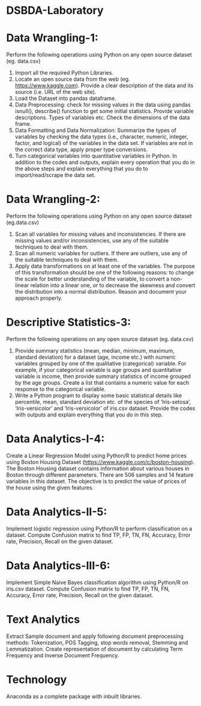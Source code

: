# DSBDA-Laboratory
# Data Wrangling-1:
Perform the following operations using Python on any open source dataset (eg. data.csv)
1. Import all the required Python Libraries.
2. Locate an open source data from the web (eg. https://www.kaggle.com). Provide a clear description of the data and its source (i.e. URL of the web site).
3. Load the Dataset into pandas dataframe.
4. Data Preprocessing: check for missing values in the data using pandas isnull(), describe() function to get some initial statistics. Provide variable descriptions. Types of variables etc. Check the dimensions of the data frame.
5. Data Formatting and Data Normalization: Summarize the types of variables by checking the data types (i.e., character, numeric, integer, factor, and logical) of the variables in the data set. If variables are not in the correct data type, apply proper type conversions.
6. Turn categorical variables into quantitative variables in Python.
In addition to the codes and outputs, explain every operation that you do in the above steps and explain everything that you do to import/read/scrape the data set.

# Data Wrangling-2:
Perform the following operations using Python on any open source dataset (eg.data.csv) 
1. Scan all variables for missing values and inconsistencies. If there are missing values 
and/or inconsistencies, use any of the suitable techniques to deal with them. 
2. Scan all numeric variables for outliers. If there are outliers, use any of the suitable 
techniques to deal with them. 
3. Apply data transformations on at least one of the variables. The purpose of this 
transformation should be one of the following reasons: to change the scale for better 
understanding of the variable, to convert a non-linear relation into a linear one, or to 
decrease the skewness and convert the distribution into a normal distribution. 
Reason and document your approach properly.

# Descriptive Statistics-3:
Perform the following operations on any open source dataset (eg. data.csv) 
1. Provide summary statistics (mean, median, minimum, maximum, standard deviation) 
for a dataset (age, income etc.) with numeric variables grouped by one of the qualitative 
(categorical) variable. For example, if your categorical variable is age groups and
quantitative variable is income, then provide summary statistics of income grouped by 
the age groups. Create a list that contains a numeric value for each response to the 
categorical variable. 
2. Write a Python program to display some basic statistical details like percentile, mean, 
standard deviation etc. of the species of ‘Iris-setosa’, ‘Iris-versicolor’ and ‘Iris-versicolor’ of iris.csv dataset. 
Provide the codes with outputs and explain everything that you do in this step.

# Data Analytics-I-4:
Create a Linear Regression Model using Python/R to predict home prices using Boston 
Housing Dataset (https://www.kaggle.com/c/boston-housing). The Boston Housing 
dataset contains information about various houses in Boston through different 
parameters. There are 506 samples and 14 feature variables in this dataset. 
The objective is to predict the value of prices of the house using the given features.

# Data Analytics-II-5:
Implement logistic regression using Python/R to perform classification on 
a dataset. 
Compute Confusion matrix to find TP, FP, TN, FN, Accuracy, Error rate, Precision, 
Recall on the given dataset.

# Data Analytics-III-6:
Implement Simple Naive Bayes classification algorithm using Python/R on iris.csv 
dataset. 
Compute Confusion matrix to find TP, FP, TN, FN, Accuracy, Error rate, Precision, 
Recall on the given dataset.

#  Text Analytics 
Extract Sample document and apply following document preprocessing methods: 
Tokenization, POS Tagging, stop words removal, Stemming and Lemmatization. 
Create representation of document by calculating Term Frequency and Inverse 
Document Frequency.

# Technology
Anaconda as a complete package with inbuilt libraries.
